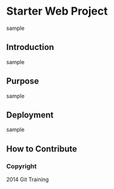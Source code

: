 # Starter Web Project

sample

## Introduction

sample

## Purpose

sample

## Deployment

sample

## How to Contribute

### Copyright

2014 Git Training